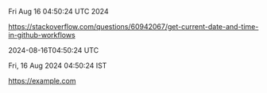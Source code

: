Fri Aug 16 04:50:24 UTC 2024

https://stackoverflow.com/questions/60942067/get-current-date-and-time-in-github-workflows

2024-08-16T04:50:24 UTC

Fri, 16 Aug 2024 04:50:24  IST

https://example.com
